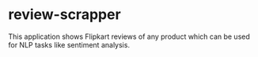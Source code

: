 # review-scrapper
This application shows Flipkart reviews of any product which can be used for NLP tasks like sentiment analysis.
